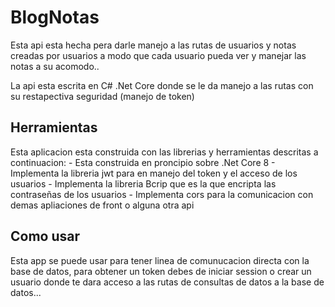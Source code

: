 # BlogNotas
Esta api esta hecha pera darle manejo a las rutas de usuarios y notas creadas por usuarios a modo que cada usuario pueda ver y manejar las notas a su acomodo..


La api esta escrita en C# .Net Core donde se le da manejo a las rutas con su restapectiva seguridad (manejo de token)

## Herramientas
Esta aplicacion esta construida con las librerias y herramientas descritas a continuacion:
    - Esta construida en proncipio sobre .Net Core 8
    - Implementa la libreria jwt para en manejo del token y el acceso de los usuarios 
    - Implementa la libreria Bcrip que es la que encripta las contraseñas de los usuarios 
    - Implementa cors para la comunicacion con demas apliaciones de front o alguna otra api 

## Como usar
Esta app se puede usar para tener linea de comunucacion directa con la base de datos, para obtener un token debes de iniciar session o crear un usuario donde te dara acceso a las rutas de consultas de datos a la base de datos...

